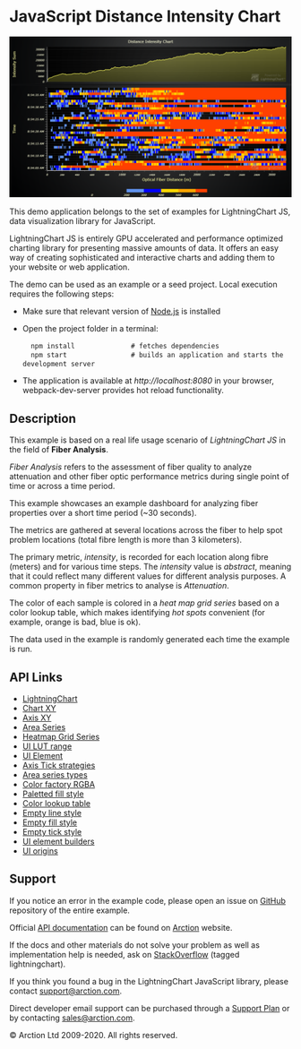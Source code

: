 # JavaScript Distance Intensity Chart

![JavaScript Distance Intensity Chart](dashboardWaterfall.png)

This demo application belongs to the set of examples for LightningChart JS, data visualization library for JavaScript.

LightningChart JS is entirely GPU accelerated and performance optimized charting library for presenting massive amounts of data. It offers an easy way of creating sophisticated and interactive charts and adding them to your website or web application.

The demo can be used as an example or a seed project. Local execution requires the following steps:

- Make sure that relevant version of [Node.js](https://nodejs.org/en/download/) is installed
- Open the project folder in a terminal:

        npm install              # fetches dependencies
        npm start                # builds an application and starts the development server

- The application is available at *http://localhost:8080* in your browser, webpack-dev-server provides hot reload functionality.


## Description

This example is based on a real life usage scenario of _LightningChart JS_ in the field of **Fiber Analysis**.

_Fiber Analysis_ refers to the assessment of fiber quality to analyze attenuation and other fiber optic performance metrics during single point of time or across a time period.

This example showcases an example dashboard for analyzing fiber properties over a short time period (~30 seconds).

The metrics are gathered at several locations across the fiber to help spot problem locations (total fibre length is more than 3 kilometers).

The primary metric, _intensity_, is recorded for each location along fibre (meters) and for various time steps. The _intensity_ value is _abstract_, meaning that it could reflect many different values for different analysis purposes. A common property in fiber metrics to analyse is _Attenuation_.

The color of each sample is colored in a _heat map grid series_ based on a color lookup table, which makes identifying _hot spots_ convenient (for example, orange is bad, blue is ok).

The data used in the example is randomly generated each time the example is run.


## API Links

* [LightningChart]
* [Chart XY]
* [Axis XY]
* [Area Series]
* [Heatmap Grid Series]
* [UI LUT range]
* [UI Element]
* [Axis Tick strategies]
* [Area series types]
* [Color factory RGBA]
* [Paletted fill style]
* [Color lookup table]
* [Empty line style]
* [Empty fill style]
* [Empty tick style]
* [UI element builders]
* [UI origins]


## Support

If you notice an error in the example code, please open an issue on [GitHub][0] repository of the entire example.

Official [API documentation][1] can be found on [Arction][2] website.

If the docs and other materials do not solve your problem as well as implementation help is needed, ask on [StackOverflow][3] (tagged lightningchart).

If you think you found a bug in the LightningChart JavaScript library, please contact support@arction.com.

Direct developer email support can be purchased through a [Support Plan][4] or by contacting sales@arction.com.

[0]: https://github.com/Arction/
[1]: https://www.arction.com/lightningchart-js-api-documentation/
[2]: https://www.arction.com
[3]: https://stackoverflow.com/questions/tagged/lightningchart
[4]: https://www.arction.com/support-services/

© Arction Ltd 2009-2020. All rights reserved.


[LightningChart]: https://www.arction.com/lightningchart-js-api-documentation/v3.1.0/interfaces/lightningchart.html
[Chart XY]: https://www.arction.com/lightningchart-js-api-documentation/v3.1.0/classes/chartxy.html
[Axis XY]: https://www.arction.com/lightningchart-js-api-documentation/v3.1.0/classes/axis.html
[Area Series]: https://www.arction.com/lightningchart-js-api-documentation/v3.1.0/classes/areaseriespositive.html
[Heatmap Grid Series]: https://www.arction.com/lightningchart-js-api-documentation/v3.1.0/classes/heatmapgridseriesintensityvalues.html
[UI LUT range]: https://www.arction.com/lightningchart-js-api-documentation/v3.1.0/interfaces/uilutrange.html
[UI Element]: https://www.arction.com/lightningchart-js-api-documentation/v3.1.0/interfaces/uielement.html
[Axis Tick strategies]: https://www.arction.com/lightningchart-js-api-documentation/v3.1.0/globals.html#axistickstrategies
[Area series types]: https://www.arction.com/lightningchart-js-api-documentation/v3.1.0/globals.html#areaseriestypes
[Color factory RGBA]: https://www.arction.com/lightningchart-js-api-documentation/v3.1.0/globals.html#colorrgba
[Paletted fill style]: https://www.arction.com/lightningchart-js-api-documentation/v3.1.0/classes/palettedfill.html
[Color lookup table]: https://www.arction.com/lightningchart-js-api-documentation/v3.1.0/classes/lut.html
[Empty line style]: https://www.arction.com/lightningchart-js-api-documentation/v3.1.0/globals.html#emptyline
[Empty fill style]: https://www.arction.com/lightningchart-js-api-documentation/v3.1.0/globals.html#emptyfill
[Empty tick style]: https://www.arction.com/lightningchart-js-api-documentation/v3.1.0/globals.html#emptytick
[UI element builders]: https://www.arction.com/lightningchart-js-api-documentation/v3.1.0/globals.html#uielementbuilders
[UI origins]: https://www.arction.com/lightningchart-js-api-documentation/v3.1.0/globals.html#uiorigins

